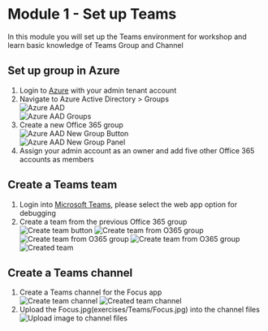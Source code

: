 # Module 1 - Set up Teams  
In this module you will set up the Teams environment for workshop and learn basic knowledge of Teams Group and Channel  

## Set up group in Azure
1. Login to [Azure](https://portal.azure.com) with your admin tenant account  
2. Navigate to Azure Active Directory > Groups  
![Azure AAD](imgs/aad.PNG "Azure active directory")  
![Azure AAD Groups](imgs/aadgroup.png "Azure AAD Groups")  
3. Create a new Office 365 group  
![Azure AAD New Group Button](imgs/addnewgroup1.png "Azure AAD New Group Button")  
![Azure AAD New Group Panel](imgs/addnewgroup2.png "Azure AAD New Group Panel")  
4. Assign your admin account as an owner and add five other Office 365 accounts as members  

## Create a Teams team  
1. Login into [Microsoft Teams](https://teams.microsoft.com), please select the web app option for debugging  
2. Create a team from the previous Office 365 group  
![Create team button](imgs/createTeamsBtn.PNG "Create team button")
![Create team from O365 group](imgs/createTeamsfrom.PNG "Create team from O365 group")
![Create team from O365 group](imgs/createTeamsfromO365.PNG "Create team from O365 group")
![Create team from O365 group](imgs/createTeamsfromO365group.PNG "Create team from O365 group")
![Created team](imgs/createTeamsResult.PNG "Created team")

## Create a Teams channel  
1. Create a Teams channel for the Focus app  
![Create team channel](imgs/CreateChannel.PNG "Create team channel")
![Created team channel](imgs/CreateChannelResult.PNG "Created team channel")  
2. Upload the Focus.jpg(exercises/Teams/Focus.jpg) into the channel files
![Upload image to channel files](imgs/channelFileUpload.PNG "Upload image to channel files")
